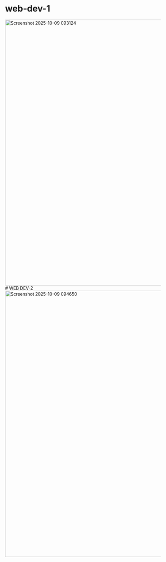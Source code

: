 # web-dev-1
<img width="728" height="857" alt="Screenshot 2025-10-09 093124" src="https://github.com/user-attachments/assets/40f50c53-83c0-46a9-8320-71756b5036ad" />
# WEB DEV-2
<img width="1898" height="859" alt="Screenshot 2025-10-09 094650" src="https://github.com/user-attachments/assets/1b2e3011-e671-47fe-a709-a1ae0c7b93da" />
